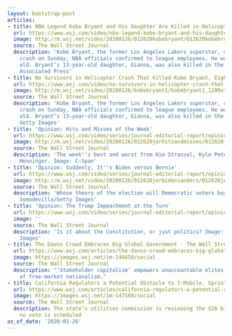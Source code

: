 ```yaml
---
layout: bootstrap-post
articles:
- title: NBA Legend Kobe Bryant and His Daughter Are Killed in Helicopter Crash
  url: https://www.wsj.com/video/nba-legend-kobe-bryant-and-his-daughter-are-killed-in-helicopter-crash/08C56941-A4F6-4D6C-82DB-52268418C4E3.html
  image: http://m.wsj.net/video/20200126/012620kobebryant/012620kobebryant_1280x720.jpg
  source: The Wall Street Journal
  description: 'Kobe Bryant, the former Los Angeles Lakers superstar, died in a helicopter
    crash on Sunday, NBA officials confirmed to league employees. He was 41 years
    old. Bryant’s 13-year-old daughter, Gianna, was also killed in the crash. Photo:
    Associated Press'
- title: No Survivors in Helicopter Crash That Killed Kobe Bryant, Eight Others
  url: https://www.wsj.com/video/no-survivors-in-helicopter-crash-that-killed-kobe-bryant-eight-others/08C56941-A4F6-4D6C-82DB-52268418C4E3.html
  image: http://m.wsj.net/video/20200126/kobebryant1/kobebryant1_1280x720.jpg
  source: The Wall Street Journal
  description: 'Kobe Bryant, the former Los Angeles Lakers superstar, died in a helicopter
    crash on Sunday, NBA officials confirmed to league employees. He was 41 years
    old. Bryant’s 13-year-old daughter, Gianna, was also killed in the crash. Photo:
    Getty Images'
- title: 'Opinion: Hits and Misses of the Week'
  url: https://www.wsj.com/video/series/journal-editorial-report/opinion-hits-and-misses-of-the-week/5F86A5F5-2D23-4866-B4B3-C5FC521A70A9
  image: http://m.wsj.net/video/20200126/012620jerhitsandmisses/012620jerhitsandmisses_1280x720.jpg
  source: The Wall Street Journal
  description: 'The week''s best and worst from Kim Strassel, Kyle Peterson and Dan
    Henninger. Image: C-Span'
- title: 'Opinion: Suddenly, It''s Biden versus Bernie'
  url: https://www.wsj.com/video/series/journal-editorial-report/opinion-suddenly-it-biden-versus-bernie/26FCB9E0-3498-4D99-ACC5-FD85AFF4582F
  image: http://m.wsj.net/video/20200126/012620jerbidensanders/012620jerbidensanders_1280x720.jpg
  source: The Wall Street Journal
  description: 'Whose theory of the election will Democratic voters buy? Image: Chip
    Somodevilla/Getty Images'
- title: 'Opinion: The Trump Impeachment at the Turn'
  url: https://www.wsj.com/video/series/journal-editorial-report/opinion-the-trump-impeachment-at-the-turn/FB945470-9715-401A-8757-2DE9524220B0
  image: ''
  source: The Wall Street Journal
  description: 'Is it about the Constitution, or just politics? Image: Alex Wong/Getty
    Images'
- title: The Davos Crowd Embraces Big Global Government - The Wall Street Journal
  url: https://www.wsj.com/articles/the-davos-crowd-embraces-big-global-government-11580072029
  image: https://images.wsj.net/im-146658/social
  source: The Wall Street Journal
  description: "‘Stakeholder capitalism’ empowers unaccountable elites at the expense
    of free-market nationalism."
- title: California Regulators a Potential Obstacle to T-Mobile, Sprint Merger
  url: https://www.wsj.com/articles/california-regulators-a-potential-obstacle-to-t-mobile-sprint-merger-11580063967
  image: https://images.wsj.net/im-147160/social
  source: The Wall Street Journal
  description: The state’s utilities commission is reviewing the $26 billion deal;
    no vote is scheduled
as_of_date: '2020-01-26'
---
```


